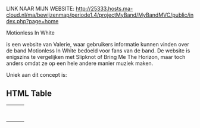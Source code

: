 LINK NAAR MIJN WEBSITE: http://25333.hosts.ma-cloud.nl/ma/bewijzenmap/periode1.4/projectMyBand/MyBandMVC/public/index.php?page=home

Motionless In White

 is een website van Valerie,
waar gebruikers informatie kunnen vinden over de band Motionless In White bedoeld voor fans van de band.
De website is enigszins te vergelijken met Slipknot of Bring Me The Horizon, maar toch anders omdat ze op een hele andere manier muziek maken.

Uniek aan dit concept is:

<html>
<head>
</head>
<body>

<h2>HTML Table</h2>

<table>
  <tr>
    <th></th>
    <th></th>
    <th></th>
  </tr>
  <tr>
    <td></td>
    <td></td>
    <td></td>
  </tr>
  <tr>
    <td></td>
    <td></td>
    <td></td>
  </tr>
  <tr>
    <td></td>
    <td></td>
    <td></td>
  </tr>
  <tr>
    <td></td>
    <td></td>
    <td></td>
  </tr>
  <tr>
    <td></td>
    <td></td>
    <td></td>
  </tr>
  <tr>
    <td></td>
    <td></td>
    <td></td>
  </tr>
</table>

</body>
</html>
